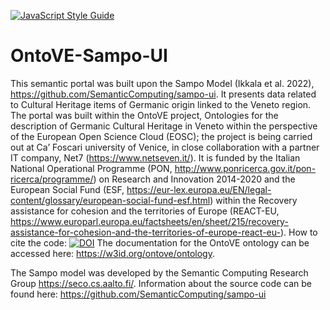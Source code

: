 [![JavaScript Style Guide](https://img.shields.io/badge/code_style-standard-brightgreen.svg)](https://standardjs.com)
# OntoVE-Sampo-UI
This semantic portal was built upon the Sampo Model (Ikkala et al. 2022), https://github.com/SemanticComputing/sampo-ui. It presents data related to Cultural Heritage items of Germanic origin linked to the Veneto region. The portal was built within the OntoVE project, Ontologies for the description of Germanic Cultural Heritage in Veneto within the perspective of the European Open Science Cloud (EOSC); the project is being carried out at Ca’ Foscari university of Venice, in close collaboration with a partner IT company, Net7 (https://www.netseven.it/). It is funded by the Italian National Operational Programme (PON, http://www.ponricerca.gov.it/pon-ricerca/programme/) on Research and Innovation 2014-2020 and the European Social Fund (ESF, https://eur-lex.europa.eu/EN/legal-content/glossary/european-social-fund-esf.html) within the Recovery assistance for cohesion and the territories of Europe (REACT-EU, https://www.europarl.europa.eu/factsheets/en/sheet/215/recovery-assistance-for-cohesion-and-the-territories-of-europe-react-eu-).
How to cite the code: [![DOI](https://zenodo.org/badge/905859383.svg)](https://doi.org/10.5281/zenodo.14551332) 
The documentation for the OntoVE ontology can be accessed here: https://w3id.org/ontove/ontology. 

The Sampo model was developed by the Semantic Computing Research Group https://seco.cs.aalto.fi/. 
Information about the source code can be found here: https://github.com/SemanticComputing/sampo-ui










